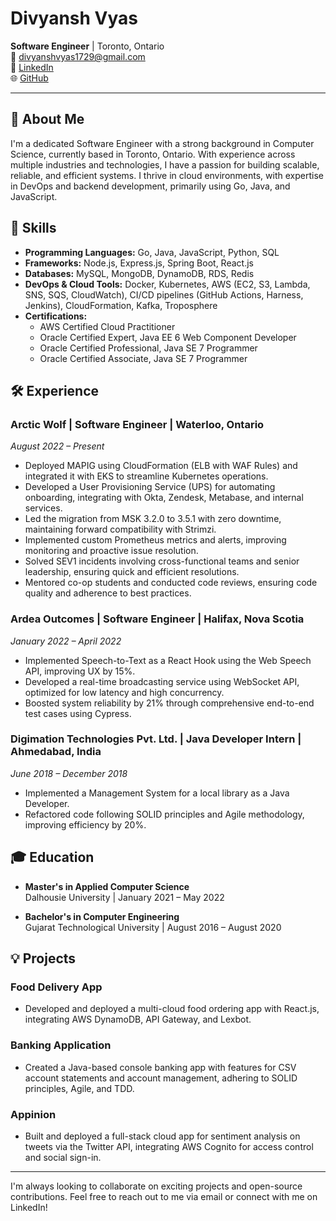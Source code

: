 # Divyansh Vyas

**Software Engineer** | Toronto, Ontario  
📧 divyanshvyas1729@gmail.com  
💼 [LinkedIn](https://www.linkedin.com/in/dvyas29)  
🌐 [GitHub](https://github.com/dvyas29)

---

## 👋 About Me

I'm a dedicated Software Engineer with a strong background in Computer Science, currently based in Toronto, Ontario. With experience across multiple industries and technologies, I have a passion for building scalable, reliable, and efficient systems. I thrive in cloud environments, with expertise in DevOps and backend development, primarily using Go, Java, and JavaScript.

## 🚀 Skills

- **Programming Languages:** Go, Java, JavaScript, Python, SQL
- **Frameworks:** Node.js, Express.js, Spring Boot, React.js
- **Databases:** MySQL, MongoDB, DynamoDB, RDS, Redis
- **DevOps & Cloud Tools:** Docker, Kubernetes, AWS (EC2, S3, Lambda, SNS, SQS, CloudWatch), CI/CD pipelines (GitHub Actions, Harness, Jenkins), CloudFormation, Kafka, Troposphere
- **Certifications:**
  - AWS Certified Cloud Practitioner
  - Oracle Certified Expert, Java EE 6 Web Component Developer
  - Oracle Certified Professional, Java SE 7 Programmer
  - Oracle Certified Associate, Java SE 7 Programmer

## 🛠️ Experience

### Arctic Wolf | Software Engineer | Waterloo, Ontario  
_August 2022 – Present_

- Deployed MAPIG using CloudFormation (ELB with WAF Rules) and integrated it with EKS to streamline Kubernetes operations.
- Developed a User Provisioning Service (UPS) for automating onboarding, integrating with Okta, Zendesk, Metabase, and internal services.
- Led the migration from MSK 3.2.0 to 3.5.1 with zero downtime, maintaining forward compatibility with Strimzi.
- Implemented custom Prometheus metrics and alerts, improving monitoring and proactive issue resolution.
- Solved SEV1 incidents involving cross-functional teams and senior leadership, ensuring quick and efficient resolutions.
- Mentored co-op students and conducted code reviews, ensuring code quality and adherence to best practices.

### Ardea Outcomes | Software Engineer | Halifax, Nova Scotia  
_January 2022 – April 2022_

- Implemented Speech-to-Text as a React Hook using the Web Speech API, improving UX by 15%.
- Developed a real-time broadcasting service using WebSocket API, optimized for low latency and high concurrency.
- Boosted system reliability by 21% through comprehensive end-to-end test cases using Cypress.

### Digimation Technologies Pvt. Ltd. | Java Developer Intern | Ahmedabad, India  
_June 2018 – December 2018_

- Implemented a Management System for a local library as a Java Developer.
- Refactored code following SOLID principles and Agile methodology, improving efficiency by 20%.

## 🎓 Education

- **Master's in Applied Computer Science**  
  Dalhousie University | January 2021 – May 2022

- **Bachelor's in Computer Engineering**  
  Gujarat Technological University | August 2016 – August 2020

## 💡 Projects

### Food Delivery App
- Developed and deployed a multi-cloud food ordering app with React.js, integrating AWS DynamoDB, API Gateway, and Lexbot.

### Banking Application
- Created a Java-based console banking app with features for CSV account statements and account management, adhering to SOLID principles, Agile, and TDD.

### Appinion
- Built and deployed a full-stack cloud app for sentiment analysis on tweets via the Twitter API, integrating AWS Cognito for access control and social sign-in.

---

I'm always looking to collaborate on exciting projects and open-source contributions. Feel free to reach out to me via email or connect with me on LinkedIn!

